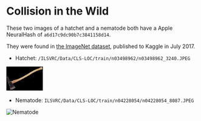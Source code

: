 # Collision in the Wild

These two images of a hatchet and a nematode both have a Apple NeuralHash
of `a6d17c9dc90b7c3841158d14`.

They were found in
[the ImageNet dataset](https://www.kaggle.com/c/imagenet-object-localization-challenge),
published to Kaggle in July 2017.

* Hatchet: `/ILSVRC/Data/CLS-LOC/train/n03498962/n03498962_3240.JPEG`

![Hatchet](n03498962_3240.jpeg?raw=true "a6d17c9dc90b7c3841158d14")

* Nematode: `ILSVRC/Data/CLS-LOC/train/n04228054/n04228054_8087.JPEG`

![Nematode](n04228054_8087.jpeg?raw=true "a6d17c9dc90b7c3841158d14")
